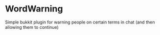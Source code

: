 WordWarning
===========

Simple bukkit plugin for warning people on certain terms in chat (and then allowing them to continue)
